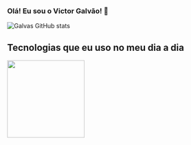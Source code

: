 ### Olá! Eu sou o Victor Galvão! 👤
![Galvas GitHub stats](https://github-readme-stats.vercel.app/api?username=VictorGalvaoMercante&show_icons=true&theme=dracula)

## Tecnologias que eu uso no meu dia a dia 
       
 <img height="180em" src="https://github-readme-stats.vercel.app/api/top-langs/?username=andressansantos&layout=compact&theme=tokyonight"/>

